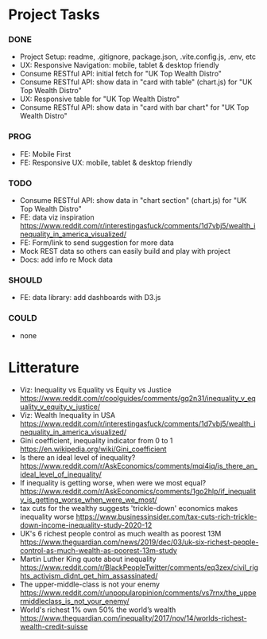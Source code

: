 # Project Tasks

### DONE

- Project Setup: readme, .gitignore, package.json, .vite.config.js, .env, etc
- UX: Responsive Navigation: mobile, tablet & desktop friendly
- Consume RESTful API: initial fetch for "UK Top Wealth Distro"
- Consume RESTful API: show data in "card with table" (chart.js) for "UK Top Wealth Distro"
- UX: Responsive table for "UK Top Wealth Distro"
- Consume RESTful API: show data in "card with bar chart" for "UK Top Wealth Distro"

### PROG

- FE: Mobile First
- FE: Responsive UX: mobile, tablet & desktop friendly

### TODO

- Consume RESTful API: show data in "chart section" (chart.js) for "UK Top Wealth Distro"
- FE: data viz inspiration https://www.reddit.com/r/interestingasfuck/comments/1d7vbj5/wealth_inequality_in_america_visualized/
- FE: Form/link to send suggestion for more data
- Mock REST data so others can easily build and play with project
- Docs: add info re Mock data

### SHOULD

- FE: data library: add dashboards with D3.js

### COULD

- none

# Litterature

- Viz: Inequality vs Equality vs Equity vs Justice https://www.reddit.com/r/coolguides/comments/gq2n31/inequality_v_equality_v_equity_v_justice/
- Viz: Wealth Inequality in USA https://www.reddit.com/r/interestingasfuck/comments/1d7vbj5/wealth_inequality_in_america_visualized/
- Gini coefficient, inequality indicator from 0 to 1 https://en.wikipedia.org/wiki/Gini_coefficient
- Is there an ideal level of inequality? https://www.reddit.com/r/AskEconomics/comments/mqi4iq/is_there_an_ideal_level_of_inequality/
- If inequality is getting worse, when were we most equal? https://www.reddit.com/r/AskEconomics/comments/1go2hlp/if_inequality_is_getting_worse_when_were_we_most/
- tax cuts for the wealthy suggests 'trickle-down' economics makes inequality worse https://www.businessinsider.com/tax-cuts-rich-trickle-down-income-inequality-study-2020-12
- UK's 6 richest people control as much wealth as poorest 13M https://www.theguardian.com/news/2019/dec/03/uk-six-richest-people-control-as-much-wealth-as-poorest-13m-study
- Martin Luther King quote about inequality https://www.reddit.com/r/BlackPeopleTwitter/comments/eq3zex/civil_rights_activism_didnt_get_him_assassinated/
- The upper-middle-class is not your enemy https://www.reddit.com/r/unpopularopinion/comments/vs7rnx/the_uppermiddleclass_is_not_your_enemy/
- World's richest 1% own 50% the world’s wealth https://www.theguardian.com/inequality/2017/nov/14/worlds-richest-wealth-credit-suisse
